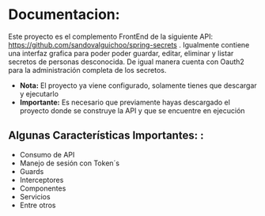 # Documentacion:
Este proyecto es el complemento FrontEnd de la siguiente API: https://github.com/sandovalguichoo/spring-secrets . Igualmente contiene una interfaz grafica para poder poder guardar, editar, eliminar y listar secretos de personas desconocida. De igual manera cuenta con Oauth2 para la administración completa de los secretos.

+ **Nota:** El proyecto ya viene configurado, solamente tienes que descargar y ejecutarlo
+ **Importante:** Es necesario que previamente hayas descargado el proyecto donde se construye la API y que se encuentre en ejecución

## Algunas Características Importantes: :
+ Consumo de API
+ Manejo de sesión con Token´s
+ Guards
+ Interceptores
+ Componentes
+ Servicios
+ Entre otros

